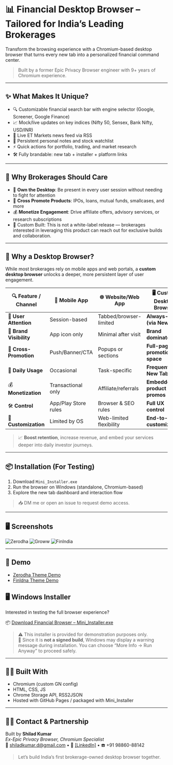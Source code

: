 # 📊 Financial Desktop Browser – Tailored for India’s Leading Brokerages

Transform the browsing experience with a Chromium-based desktop browser that turns every new tab into a personalized financial command center.

> Built by a former Epic Privacy Browser engineer with 9+ years of Chromium experience.

---

## ✨ What Makes It Unique?

- 🔍 Customizable financial search bar with engine selector (Google, Screener, Google Finance)
- 📈 Mock/live updates on key indices (Nifty 50, Sensex, Bank Nifty, USD/INR)
- 📰 Live ET Markets news feed via RSS
- 🧾 Persistent personal notes and stock watchlist
- ⚡ Quick actions for portfolio, trading, and market research
- 🛠️ Fully brandable: new tab + installer + platform links

---

## 💼 Why Brokerages Should Care

- 🚀 **Own the Desktop**: Be present in every user session without needing to fight for attention
- 📣 **Cross Promote Products**: IPOs, loans, mutual funds, smallcases, and more
- 💰 **Monetize Engagement**: Drive affiliate offers, advisory services, or research subscriptions
- 🤝 Custom Built: This is not a white-label release — brokerages interested in leveraging this product can reach out for exclusive builds and collaboration.

---

## 🤔 Why a Desktop Browser?

While most brokerages rely on mobile apps and web portals, a **custom desktop browser** unlocks a deeper, more persistent layer of user engagement.

| 🔍 Feature / Channel     | 📱 Mobile App        | 🌐 Website/Web App    | 🖥️ **Custom Desktop Browser** |
|--------------------------|----------------------|------------------------|-------------------------------|
| 👀 **User Attention**     | Session-based        | Tabbed/browser-limited | **Always-on (via New Tab)**   |
| 🎨 **Brand Visibility**   | App icon only        | Minimal after visit    | **Brand dominates UI**        |
| 🔁 **Cross-Promotion**    | Push/Banner/CTA      | Popups or sections     | **Full-page promotion space** |
| 📅 **Daily Usage**        | Occasional           | Task-specific          | **Frequent via New Tab**      |
| 💰 **Monetization**       | Transactional only   | Affiliate/referrals    | **Embedded product promos**   |
| 🛠️ **Control**            | App/Play Store rules | Browser & SEO rules    | **Full UX control**           |
| 🧩 **Customization**      | Limited by OS        | Web-limited flexibility| **End-to-end customization**  |

> 📈 **Boost retention**, increase revenue, and embed your services deeper into daily investor journeys.

---

## 📦 Installation (For Testing)

1. Download `Mini_Installer.exe`
2. Run the browser on Windows (standalone, Chromium-based)
3. Explore the new tab dashboard and interaction flow

> 📥 DM me or open an issue to request demo access.

---

## 🖥️ Screenshots

> 
![Zerodha](https://github.com/user-attachments/assets/4b823c28-e5b4-4808-99dc-b57e16062623)
![Groww](https://github.com/user-attachments/assets/28d7cee0-3d3a-4aa2-839c-a3f0abcf4533)
![FinIndia](https://github.com/user-attachments/assets/04615c13-d602-46ca-a7ba-f6035f5c23b7)

---

## 🔗 Demo
- [Zerodha Theme Demo](https://youtu.be/LN0pBdONtVY)
- [FinIdna Theme Demo](https://youtu.be/sT1cAOHcnbc)

## 🖥️ Windows Installer

Interested in testing the full browser experience?

📦 [Download Financial Browser – Mini_Installer.exe](https://your-file-host.com/Mini_Installer.exe)

> 
> ⚠️ This installer is provided for demonstration purposes only.  
> 🔐 Since it is **not a signed build**, Windows may display a warning message during installation. You can choose “More Info → Run Anyway” to proceed safely.  



---

## 👨‍💻 Built With

- Chromium (custom GN config)
- HTML, CSS, JS
- Chrome Storage API, RSS2JSON
- Hosted with GitHub Pages / packaged with Mini_Installer

---

## 🙋‍♂️ Contact & Partnership

Built by **Shilad Kumar**\
_Ex-Epic Privacy Browser, Chromium Specialist_\
📧 shiladkumar.d@gmail.com • 🔗 [[LinkedIn]](https://www.linkedin.com/in/shilad-kumar-devaramani-9a277817/) • ☎️ +91 98860-88142
> Let’s build India’s first brokerage-owned desktop browser together.
